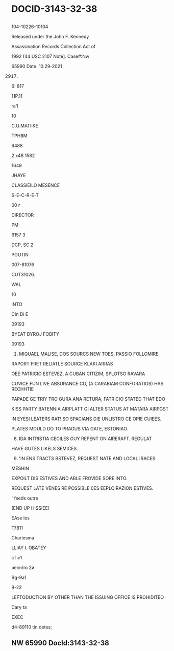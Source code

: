 # DOCID-3143-32-38

##
104-10226-10104

Released under the John F. Kennedy

Assassination Records Collection Act of

1992 (44 USC 2107 Note]. Case#:Nw

65990 Date: 10.29-2021

2917.

6: 817

11P.11

ra'I

10

C.U.MATIIKE

TPH8M

6488

2 x48 1582

1649

JHAYE

CLASSIEILO MESENCE

S-E-C-R-E-T

00 г

DIRECTOR

PM

6157 3

DCP, SC 2

POUTIN

007-81076

CUT31026.

WAL

10

INTO

CIn Di E

09193

BYEAT BYROJ FOBITY

09193

1. MIQUAEL MALISE, DOS SOURCS NEW TOES, PASSIO FOLLOMIRE

RAPORT FRET RELIATLE SOURGE KLAKI ARRAS

OEE PATRICIO ESTEVEZ, A CUBAN CITIZIM, SPLOTSO RAVARA

CUVICE FUN LIVE ABSURANCE CO, (A CARABIAM CONFORATIOS) HAS RECHHTIE

PAPADE GE TRIY TRO GURA ANA RETURA, FATRICIO STATED THAT EDO

KISS PARTY BATENNIA AIRPLATT GI ALTER STATUS AT MATARA AIRPGST

IN EYESI LEATERS RAT! SO SPACIANS DIE UNLISTRO CE OPIE CUIEES.

PLATES MOULD DO TO PRAGUS VIA GATE, ESTONIAO.

8. IDA INTRISTIA CECILES GUY REPENT ON AIRERAFT. REGULAT

HAVE GUTES LIKELS SEMICES.

9. 'IN ENS TRACTS BSTEVEZ, REQUEST NATE AND LOCAL IRACES.

MESHIN

EXPOILT DIS ESTIVES AND ABLE FROVIDE SORE INTO.

REQUEST LATE VENES RE POSSIBLE 0ES EEPLOIRAZION ESTIVES.

' feeds outre

(END UP HISSIEE)

EAse los

T7811

Charlesma

LLIAY I. OBATEY

cTiv1

чесніто 2и

Bg-9a1

9-22

LEFTODUCTION BY OTHER THAN THE ISSUING OFFICE IS PROHIDITEO

Cary ta

EXEC

d4-89110 tin detes;

NW 65990 Docld:3143-32-38
---

